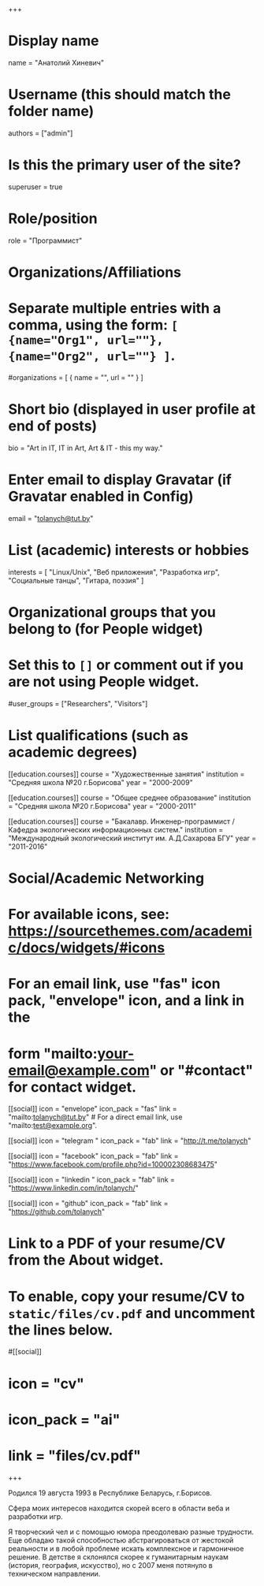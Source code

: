 +++
# Display name
name = "Анатолий Хиневич"

# Username (this should match the folder name)
authors = ["admin"]

# Is this the primary user of the site?
superuser = true

# Role/position
role = "Программист"

# Organizations/Affiliations
#   Separate multiple entries with a comma, using the form: `[ {name="Org1", url=""}, {name="Org2", url=""} ]`.
#organizations = [ { name = "", url = "" } ]

# Short bio (displayed in user profile at end of posts)
bio = "Art in IT, IT in Art, Art & IT - this my way."

# Enter email to display Gravatar (if Gravatar enabled in Config)
email = "tolanych@tut.by"

# List (academic) interests or hobbies
interests = [
  "Linux/Unix",
  "Веб приложения",
  "Разработка игр",
  "Социальные танцы",
  "Гитара, поэзия"
]

# Organizational groups that you belong to (for People widget)
#   Set this to `[]` or comment out if you are not using People widget.
#user_groups = ["Researchers", "Visitors"]

# List qualifications (such as academic degrees)
[[education.courses]]
  course = "Художественные занятия"
  institution = "Средняя школа №20 г.Борисова"
  year = "2000-2009"

[[education.courses]]
  course = "Общее среднее образование"
  institution = "Средняя школа №20 г.Борисова"
  year = "2000-2011"

[[education.courses]]
  course = "Бакалавр. Инженер-программист / Кафедра экологических информационных систем."
  institution = "Международный экологический институт им. А.Д.Сахарова БГУ"
  year = "2011-2016"

# Social/Academic Networking
# For available icons, see: https://sourcethemes.com/academic/docs/widgets/#icons
#   For an email link, use "fas" icon pack, "envelope" icon, and a link in the
#   form "mailto:your-email@example.com" or "#contact" for contact widget.

[[social]]
  icon = "envelope"
  icon_pack = "fas"
  link = "mailto:tolanych@tut.by"  # For a direct email link, use "mailto:test@example.org".

[[social]]
  icon = "telegram "
  icon_pack = "fab"
  link = "http://t.me/tolanych"

[[social]]
  icon = "facebook"
  icon_pack = "fab"
  link = "https://www.facebook.com/profile.php?id=100002308683475"

[[social]]
  icon = "linkedin "
  icon_pack = "fab"
  link = "https://www.linkedin.com/in/tolanych/"

[[social]]
  icon = "github"
  icon_pack = "fab"
  link = "https://github.com/tolanych"

# Link to a PDF of your resume/CV from the About widget.
# To enable, copy your resume/CV to `static/files/cv.pdf` and uncomment the lines below.
#[[social]]
#  icon = "cv"
#  icon_pack = "ai"
#  link = "files/cv.pdf"

+++

Родился 19 августа 1993 в Республике Беларусь, г.Борисов.

Сфера моих интересов находится скорей всего в области веба и разработки игр.

Я творческий чел и с помощью юмора преодолеваю разные трудности. Еще обладаю такой способностью абстрагироваться от жестокой реальности и в любой проблеме искать комплексное и гармоничное решение. В детстве я склонялся скорее к гуманитарным наукам (история, география, искусство), но с 2007 меня потянуло в техническом направлении.
